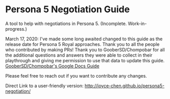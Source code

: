 # Persona 5 Negotiation Guide

A tool to help with negotiations in Persona 5. 
(Incomplete. Work-in-progress.)

March 17, 2020:
I've made some long awaited changed to this guide as the release date for Persona 5 Royal approaches.
Thank you to all the people who contributed by making PRs!
Thank you to GooberSD/Chompobar for all the additional questions and answers they were able to collect in their playthrough and giving me permission to use that data to update this guide. [GooberSD/Chompobar's Google Docs Guide](https://docs.google.com/document/d/1Fq00lkODNAam7RZoczHU2kFyU3CZvyW59F0PwLnJoz8/)

Please feel free to reach out if you want to contribute any changes.


Direct Link to a user-friendly version: http://joyce-chen.github.io/persona5-negotiation/

